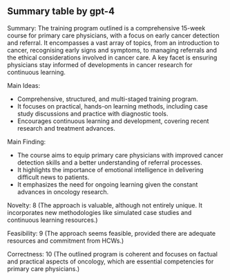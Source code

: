 ## Summary table by gpt-4
Summary: 
The training program outlined is a comprehensive 15-week course for primary care physicians, with a focus on early cancer detection and referral. It encompasses a vast array of topics, from an introduction to cancer, recognising early signs and symptoms, to managing referrals and the ethical considerations involved in cancer care. A key facet is ensuring physicians stay informed of developments in cancer research for continuous learning.

Main Ideas:
- Comprehensive, structured, and multi-staged training program.
- It focuses on practical, hands-on learning methods, including case study discussions and practice with diagnostic tools.
- Encourages continuous learning and development, covering recent research and treatment advances.

Main Finding: 
- The course aims to equip primary care physicians with improved cancer detection skills and a better understanding of referral processes.
- It highlights the importance of emotional intelligence in delivering difficult news to patients.
- It emphasizes the need for ongoing learning given the constant advances in oncology research.

Novelty: 
8 (The approach is valuable, although not entirely unique. It incorporates new methodologies like simulated case studies and continuous learning resources.)

Feasibility: 
9 (The approach seems feasible, provided there are adequate resources and commitment from HCWs.)

Correctness: 
10 (The outlined program is coherent and focuses on factual and practical aspects of oncology, which are essential competencies for primary care physicians.)